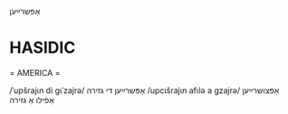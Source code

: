 אָפּשרײַען

HASIDIC
=======
= AMERICA = 

/ˈupšrajɩn di gɩˈzajrə/ אָפּשרײַען די גזירה
/upcɩšrajɩn afɩlə a gzajrə/ אָפּצושרײַען אַפֿילו אַ גזירה